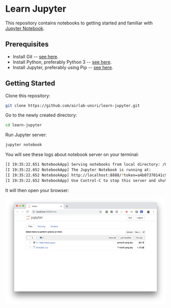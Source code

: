 # Learn Jupyter

This repository contains notebooks to getting started and familiar with [Jupyter Notebook](https://jupyter.readthedocs.io/en/latest/index.html).

## Prerequisites

- Install Git -- [see here](https://help.github.com/en/articles/set-up-git).
- Install Python, preferably Python 3 -- [see here](https://www.python.org/downloads/).
- Install Jupyter, preferably using Pip -- [see here](https://jupyter.org/install).

## Getting Started

Clone this repository:

```bash
git clone https://github.com/airlab-unsri/learn-jupyter.git
```

Go to the newly created directory:

```bash
cd learn-jupyter
```

Run Jupyter server:

```bash
jupyter notebook
```

You will see these logs about notebook server on your terminal:

```bash
[I 19:35:22.651 NotebookApp] Serving notebooks from local directory: /Users/ariefrahmansyah/go/src/github.com/airlab-unsri/learn-jupyter
[I 19:35:22.652 NotebookApp] The Jupyter Notebook is running at:
[I 19:35:22.652 NotebookApp] http://localhost:8888/?token=a4b07370141c91fd96fa5d563ac1c680322d7369ce70064d
[I 19:35:22.652 NotebookApp] Use Control-C to stop this server and shut down all kernels (twice to skip confirmation).
```

It will then open your browser:

![helloworld](img/helloworld.png)
